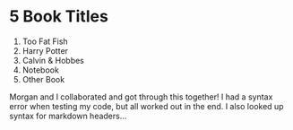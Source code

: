# 5 Book Titles

1. Too Fat Fish
2. Harry Potter
3. Calvin & Hobbes
4. Notebook
5. Other Book

Morgan and I collaborated and got through this together! I had a syntax error
when testing my code, but all worked out in the end. I also looked up syntax for markdown headers...

